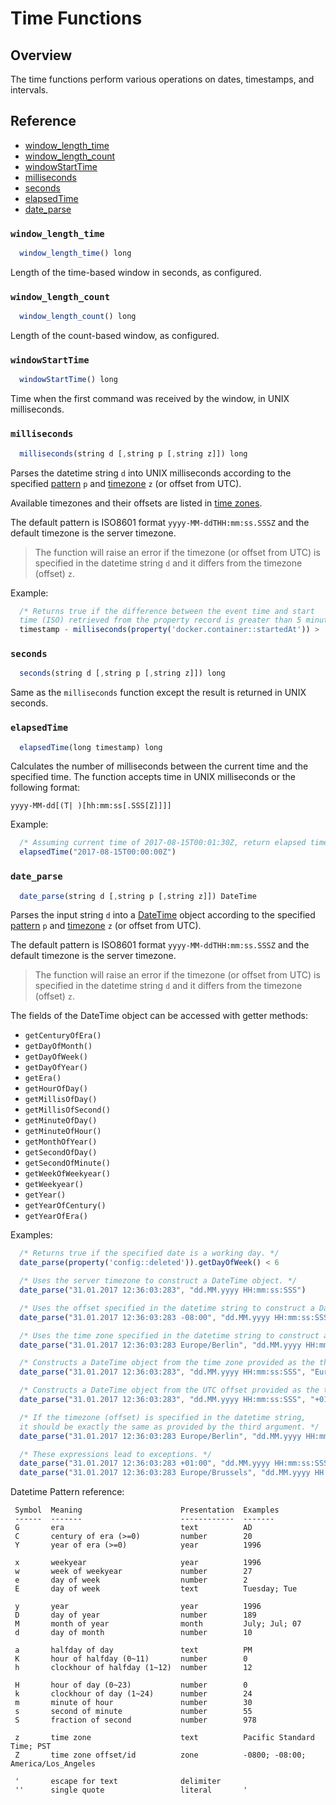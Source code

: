 # Time Functions

## Overview

The time functions perform various operations on dates, timestamps, and intervals.

## Reference

* [window_length_time](#window_length_time)
* [window_length_count](#window_length_count)
* [windowStartTime](#windowstarttime)
* [milliseconds](#milliseconds)
* [seconds](#seconds)
* [elapsedTime](#elapsedtime)
* [date_parse](#date_parse)

### `window_length_time`

```javascript
  window_length_time() long
```

Length of the time-based window in seconds, as configured.

### `window_length_count`

```javascript
  window_length_count() long
```

Length of the count-based window, as configured.

### `windowStartTime`

```javascript
  windowStartTime() long
```

Time when the first command was received by the window, in UNIX milliseconds.

### `milliseconds`

```javascript
  milliseconds(string d [,string p [,string z]]) long
```

Parses the datetime string `d` into UNIX milliseconds according to the specified [pattern](http://joda-time.sourceforge.net/apidocs/org/joda/time/format/DateTimeFormat.html) `p` and [timezone](http://joda-time.sourceforge.net/timezones.html) `z` (or offset from UTC).

Available timezones and their offsets are listed in [time zones](../shared/timezone-list.md).

The default pattern is ISO8601 format `yyyy-MM-ddTHH:mm:ss.SSSZ` and the default timezone is the server timezone.

> The function will raise an error if the timezone (or offset from UTC) is specified in the datetime string `d` and it differs from the timezone (offset) `z`.

Example:

```javascript
  /* Returns true if the difference between the event time and start
  time (ISO) retrieved from the property record is greater than 5 minutes. */
  timestamp - milliseconds(property('docker.container::startedAt')) >  5*60000
```

### `seconds`

```javascript
  seconds(string d [,string p [,string z]]) long
```

Same as the `milliseconds` function except the result is returned in UNIX seconds.

### `elapsedTime`

```javascript
  elapsedTime(long timestamp) long
```

Calculates the number of milliseconds between the current time and the specified time. The function accepts time in UNIX milliseconds or the following format:

```
yyyy-MM-dd[(T| )[hh:mm:ss[.SSS[Z]]]]
```

Example:

```javascript
  /* Assuming current time of 2017-08-15T00:01:30Z, return elapsed time: 90000 */
  elapsedTime("2017-08-15T00:00:00Z")
```

### `date_parse`

```javascript
  date_parse(string d [,string p [,string z]]) DateTime
```

Parses the input string `d` into a [DateTime](http://joda-time.sourceforge.net/apidocs/org/joda/time/DateTime.html) object according to the specified [pattern](http://joda-time.sourceforge.net/apidocs/org/joda/time/format/DateTimeFormat.html) `p` and [timezone](../shared/timezone-list.md) `z` (or offset from UTC).

The default pattern is ISO8601 format `yyyy-MM-ddTHH:mm:ss.SSSZ` and the default timezone is the server timezone.

> The function will raise an error if the timezone (or offset from UTC) is specified in the datetime string `d` and it differs from the timezone (offset) `z`.

The fields of the DateTime object can be accessed with getter methods:

* `getCenturyOfEra()`
* `getDayOfMonth()`
* `getDayOfWeek()`
* `getDayOfYear()`
* `getEra()`
* `getHourOfDay()`
* `getMillisOfDay()`
* `getMillisOfSecond()`
* `getMinuteOfDay()`
* `getMinuteOfHour()`
* `getMonthOfYear()`
* `getSecondOfDay()`
* `getSecondOfMinute()`
* `getWeekOfWeekyear()`
* `getWeekyear()`
* `getYear()`
* `getYearOfCentury()`
* `getYearOfEra()`

Examples:

  ```javascript
    /* Returns true if the specified date is a working day. */
    date_parse(property('config::deleted')).getDayOfWeek() < 6
  ```

  ```javascript
    /* Uses the server timezone to construct a DateTime object. */
    date_parse("31.01.2017 12:36:03:283", "dd.MM.yyyy HH:mm:ss:SSS")
  ```

  ```javascript
    /* Uses the offset specified in the datetime string to construct a DateTime object. */
    date_parse("31.01.2017 12:36:03:283 -08:00", "dd.MM.yyyy HH:mm:ss:SSS ZZ")
  ```

  ```javascript
    /* Uses the time zone specified in the datetime string to construct a DateTime object. */
    date_parse("31.01.2017 12:36:03:283 Europe/Berlin", "dd.MM.yyyy HH:mm:ss:SSS ZZZ")
  ```

  ```javascript
    /* Constructs a DateTime object from the time zone provided as the third argument. */
    date_parse("31.01.2017 12:36:03:283", "dd.MM.yyyy HH:mm:ss:SSS", "Europe/Berlin")
  ```

  ```javascript
    /* Constructs a DateTime object from the UTC offset provided as the third argument. */
    date_parse("31.01.2017 12:36:03:283", "dd.MM.yyyy HH:mm:ss:SSS", "+01:00")
  ```

  ```javascript
    /* If the timezone (offset) is specified in the datetime string,
    it should be exactly the same as provided by the third argument. */
    date_parse("31.01.2017 12:36:03:283 Europe/Berlin", "dd.MM.yyyy HH:mm:ss:SSS ZZZ", "Europe/Berlin")
  ```

  ```javascript
    /* These expressions lead to exceptions. */
    date_parse("31.01.2017 12:36:03:283 +01:00", "dd.MM.yyyy HH:mm:ss:SSS ZZ", "Europe/Berlin")
    date_parse("31.01.2017 12:36:03:283 Europe/Brussels", "dd.MM.yyyy HH:mm:ss:SSS ZZZ", "Europe/Berlin")
  ```

Datetime Pattern reference:

  ```
   Symbol  Meaning                      Presentation  Examples
   ------  -------                      ------------  -------
   G       era                          text          AD
   C       century of era (>=0)         number        20
   Y       year of era (>=0)            year          1996

   x       weekyear                     year          1996
   w       week of weekyear             number        27
   e       day of week                  number        2
   E       day of week                  text          Tuesday; Tue

   y       year                         year          1996
   D       day of year                  number        189
   M       month of year                month         July; Jul; 07
   d       day of month                 number        10

   a       halfday of day               text          PM
   K       hour of halfday (0~11)       number        0
   h       clockhour of halfday (1~12)  number        12

   H       hour of day (0~23)           number        0
   k       clockhour of day (1~24)      number        24
   m       minute of hour               number        30
   s       second of minute             number        55
   S       fraction of second           number        978

   z       time zone                    text          Pacific Standard Time; PST
   Z       time zone offset/id          zone          -0800; -08:00; America/Los_Angeles

   '       escape for text              delimiter
   ''      single quote                 literal       '
  ```  

